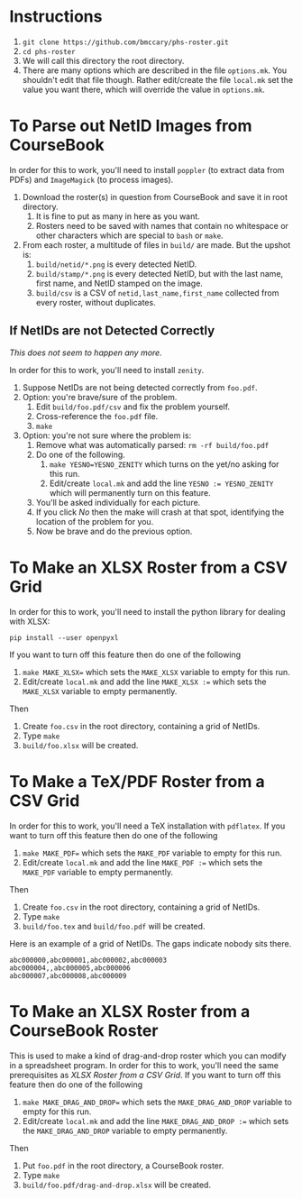 
# Instructions

1. `git clone https://github.com/bmccary/phs-roster.git`
1. `cd phs-roster`
1. We will call this directory the root directory.
1. There are many options which are described in the file `options.mk`. You shouldn't edit that file though. Rather edit/create the file `local.mk` set the value you want there, which will override the value in `options.mk`.

# To Parse out NetID Images from CourseBook

In order for this to work, you'll need to install `poppler` (to extract data from PDFs) and `ImageMagick` (to process images).

1. Download the roster(s) in question from CourseBook and save it in root directory.
   1. It is fine to put as many in here as you want.
   1. Rosters need to be saved with names that contain no whitespace or other characters which are special to `bash` or `make`.
1. From each roster, a multitude of files in `build/` are made. But the upshot is:
   1. `build/netid/*.png` is every detected NetID.
   1. `build/stamp/*.png` is every detected NetID, but with the last name, first name, and NetID stamped on the image.
   1. `build/csv` is a CSV of `netid,last_name,first_name` collected from every roster, without duplicates.

## If NetIDs are not Detected Correctly

*This does not seem to happen any more.*

In order for this to work, you'll need to install `zenity`.

1. Suppose NetIDs are not being detected correctly from `foo.pdf`.
1. Option: you're brave/sure of the problem.
   1. Edit `build/foo.pdf/csv` and fix the problem yourself.
   1. Cross-reference the `foo.pdf` file.
   1. `make`
1. Option: you're not sure where the problem is:
   1. Remove what was automatically parsed: `rm -rf build/foo.pdf`
   1. Do one of the following.
      1. `make YESNO=YESNO_ZENITY` which turns on the yet/no asking for this run.
      1. Edit/create `local.mk` and add the line `YESNO := YESNO_ZENITY` which will permanently turn on this feature.
   1. You'll be asked individually for each picture.
   1. If you click *No* then the make will crash at that spot, identifying the location of the problem for you.
   1. Now be brave and do the previous option.

# To Make an XLSX Roster from a CSV Grid

In order for this to work, you'll need to install the python library for dealing with XLSX:

```
pip install --user openpyxl
```

If you want to turn off this feature then do one of the following

1. `make MAKE_XLSX=` which sets the `MAKE_XLSX` variable to empty for this run.
1. Edit/create `local.mk` and add the line `MAKE_XLSX :=` which sets the `MAKE_XLSX` variable to empty permanently.

Then

1. Create `foo.csv` in the root directory, containing a grid of NetIDs.
1. Type `make`
1. `build/foo.xlsx` will be created.

# To Make a TeX/PDF Roster from a CSV Grid

In order for this to work, you'll need a TeX installation with `pdflatex`.
If you want to turn off this feature then do one of the following

1. `make MAKE_PDF=` which sets the `MAKE_PDF` variable to empty for this run.
1. Edit/create `local.mk` and add the line `MAKE_PDF :=` which sets the `MAKE_PDF` variable to empty permanently.

Then

1. Create `foo.csv` in the root directory, containing a grid of NetIDs.
1. Type `make`
1. `build/foo.tex` and `build/foo.pdf` will be created.

Here is an example of a grid of NetIDs.
The gaps indicate nobody sits there.

```
abc000000,abc000001,abc000002,abc000003
abc000004,,abc000005,abc000006
abc000007,abc000008,abc000009
```

# To Make an XLSX Roster from a CourseBook Roster

This is used to make a kind of drag-and-drop roster which you can modify in a spreadsheet program.
In order for this to work, you'll need the same prerequisites as *XLSX Roster from a CSV Grid*.
If you want to turn off this feature then do one of the following

1. `make MAKE_DRAG_AND_DROP=` which sets the `MAKE_DRAG_AND_DROP` variable to empty for this run.
1. Edit/create `local.mk` and add the line `MAKE_DRAG_AND_DROP :=` which sets the `MAKE_DRAG_AND_DROP` variable to empty permanently.

Then

1. Put `foo.pdf` in the root directory, a CourseBook roster.
1. Type `make`
1. `build/foo.pdf/drag-and-drop.xlsx` will be created.

